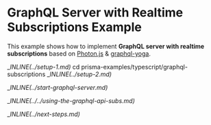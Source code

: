 # GraphQL Server with Realtime Subscriptions Example

This example shows how to implement **GraphQL server with realtime subscriptions** based on [Photon.js](https://photonjs.prisma.io/) & [graphql-yoga](https://github.com/prisma/graphql-yoga).

__INLINE(../_setup-1.md)__
cd prisma-examples/typescript/graphql-subscriptions
__INLINE(../_setup-2.md)__

__INLINE(../_start-graphql-server.md)__

__INLINE(../../_using-the-graphql-api-subs.md)__

__INLINE(../_next-steps.md)__